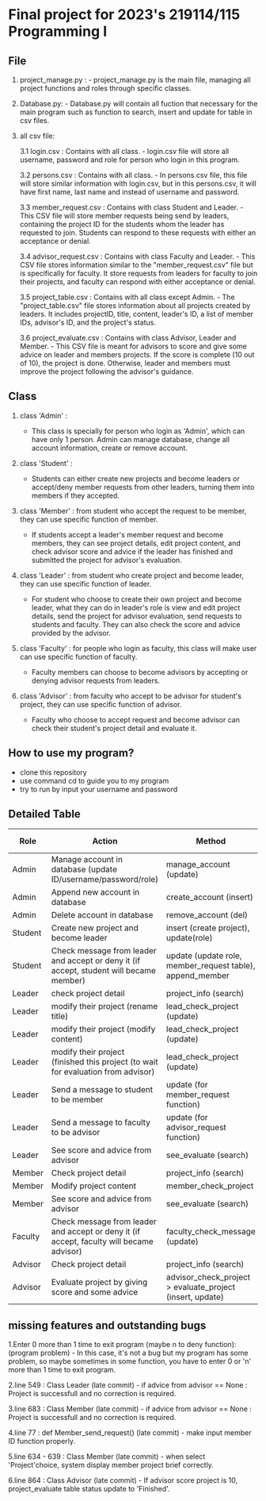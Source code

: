# Final project for 2023's 219114/115 Programming I
## File
  1. project_manage.py : 
           - project_manage.py is the main file, managing all project functions and roles through specific classes.
     
  2. Database.py:
           - Database.py will contain all fuction that necessary for the main program such as function to search, insert and update for table in csv files.
     
  3. all csv file:

     3.1 login.csv : Contains with all class.
           - login.csv file will store all username, password and role for person who login in this program.
     
     3.2 persons.csv : Contains with all class.
           - In persons.csv file, this file will store similar information with login.csv, but in this persons.csv, it will have first name, last name and instead of username and password.
     
     3.3 member_request.csv : Contains with class Student and Leader.
           - This CSV file will store member requests being send by leaders, containing the project ID for the students whom the leader has requested to join. Students can respond to these requests with either an acceptance or denial.
     
     3.4 advisor_request.csv : Contains with class Faculty and Leader.
           - This CSV file stores information similar to the "member_request.csv" file but is specifically for faculty. It store requests from leaders for faculty to join their projects, and faculty can respond with either acceptance or denial.
     
     3.5 project_table.csv : Contains with all class except Admin.
           - The "project_table.csv" file stores information about all projects created by leaders. It includes projectID, title, content, leader's ID, a list of member IDs, advisor's ID, and the project's status.
     
     3.6 project_evaluate.csv : Contains with class Advisor, Leader and Member.
           - This CSV file is meant for advisors to score and give some advice on leader and members projects. If the score is complete (10 out of 10), the project is done. Otherwise, leader and members must improve the project following the advisor's guidance.

     
## Class
  1. class 'Admin' :
       - This class is specially for person who login as 'Admin', which can have only 1 person. Admin can manage database, change all account information, create or remove account.
         
  2. class 'Student' : 
       - Students can either create new projects and become leaders or accept/deny member requests from other leaders, turning them into members if they accepted.
         
  4. class 'Member' : from student who accept the request to be member, they can use specific function of member.
       - If students accept a leader's member request and become members, they can see project details, edit project content, and check advisor score and advice if the leader has finished and submitted the project for advisor's evaluation.
         
  6. class 'Leader' : from student who create project and become leader, they can use specific function of leader.
       - For student who choose to create their own project and become leader, what they can do in leader's role is view and edit project details, send the project for advisor evaluation, send requests to students and faculty. They can also check the score and advice provided by the advisor.
         
  8. class 'Faculty' : for people  who login as faculty, this class will make user can use specific function of faculty.
       - Faculty members can choose to become advisors by accepting or denying advisor requests from leaders.
         
  10. class 'Advisor' : from faculty who accept to be advisor for student's project, they can use specific function of advisor.
      - Faculty who choose to accept request and become advisor can check their student's project detail and evaluate it.

## How to use my program?
- clone this repository 
- use command cd to guide you to my program
- try to run by input your username and password

## Detailed Table
 |     Role        |      Action     |      Method     |      Class      | Completion percentage  |
 | --------------- | --------------- | --------------- | --------------- | ---------------------- | 
 | Admin|Manage account in database (update ID/username/password/role) | manage_account (update) | Admin | 100% |
 | Admin | Append new account in database | create_account (insert) | Admin | 100% |
 |Admin |Delete account in database|remove_account (del)|Admin|100%|
 |Student|Create new project and become leader|insert (create project), update(role)|Student|100% |
 |Student|Check message from leader and accept or deny it (if accept, student will became member)|update (update role, member_request table), append_member|Student|95% |
 |Leader|check project detail|project_info (search)|Leader|100% |
 |Leader|modify their project (rename title)|lead_check_project (update)|Leader|100%|
 |Leader|modify their project (modify content)|lead_check_project (update)|Leader|100%|
 |Leader|modify their project (finished this project (to wait for evaluation from advisor)|lead_check_project (update)|Leader|100%|
 |Leader|Send a message to student to be member|update (for member_request function)|Leader|95%|
 |Leader|Send a message to faculty to be advisor|update (for advisor_request function)|Leader|100%|
 |Leader|See score and advice from advisor|see_evaluate (search)|Leader|100%|
 |Member|Check project detail|project_info (search)|Member|100%|
 |Member|Modify project content|member_check_project|Member|95%|
 |Member|See score and advice from advisor|see_evaluate (search)|Member|100%|
 |Faculty|Check message from leader and accept or deny it (if accept, faculty will became advisor)|faculty_check_message (update)|Faculty|90%|
 |Advisor|Check project detail|project_info (search)|Advisor|100%|
 |Advisor|Evaluate project by giving score and some advice|advisor_check_project > evaluate_project (insert, update)|Advisor|100%|

 ## missing features and outstanding bugs

1.Enter 0 more than 1 time to exit program (maybe n to deny function): (program problem)
      - In this case, it's not a bug but my program has some problem, so maybe sometimes in some function, you have to enter 0 or 'n' more than 1 time to exit program.
      
2.line 549 : Class Leader (late commit)
      - if advice from advisor == None : Project is successfull and no correction is required.
      
3.line 683 : Class Member (late commit)
      - if advice from advisor == None : Project is successfull and no correction is required.

4.line 77 : def Member_send_request() (late commit)
      - make input member ID function properly.

5.line 634 - 639 : Class Member (late commit)
      - when select 'Project'choice, system display member project brief correctly.

6.line 864 : Class Advisor (late commit)
    - If advisor score project is 10, project_evaluate table status update to 'Finished'.
